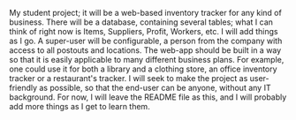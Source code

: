 My student project; it will be a web-based inventory tracker for any kind of business. There will be a database, containing several tables; what I can think of right now is Items, Suppliers, Profit, Workers, etc. I will add things as I go. A super-user will be configurable, a person from the company with access to all postouts and locations. The web-app should be built in a way so that it is easily applicable to many different business plans. For example, one could use it for both a library and a clothing store, an office inventory tracker or a restaurant's tracker. I will seek to make the project as user-friendly as possible, so that the end-user can be anyone, without any IT background. For now, I will leave the README file as this, and I will probably add more things as I get to learn them.
